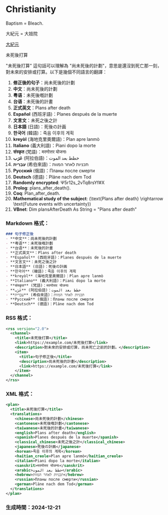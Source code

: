 # Christianity

Baptism = Bleach.

大紀元 = 大妓院

[大紀元](https://zh.wikipedia.org/zh-tw/%E5%A4%A7%E7%BA%AA%E5%85%83%E6%97%B6%E6%8A%A5)

未死後打算

"未死後打算" 這句話可以理解為 "尚未死後的計劃"，意思是還沒到死亡那一刻，對未來的安排或打算。以下是幾個不同語言的翻譯：

1. **修正後的句子**：尚未死後的計劃
2. **中文**：尚未死後的計劃
3. **粤语**：未死後嘅計劃
4. **台语**：未死後的計畫
5. **正式英文**：Plans after death
6. **Español** (西班牙語)：Planes después de la muerte
7. **文言文**：未死之後之計
8. **日本語** (日語)：死後の計画
9. **한국어** (韓語)：죽음 이후의 계획
10. **kreyòl** (海地克里奧爾語)：Plan apre lanmò
11. **Italiano** (義大利語)：Piani dopo la morte
12. **संस्कृत** (梵語)：मरणोत्तर योजनाः
13. **عَرَب** (阿拉伯語)：خطط بعد الموت
14. **עִבְרִית** (希伯來語)：תכניות לאחר המוות
15. **Русский** (俄語)：Планы после смерти
16. **Deutsch** (德語)：Pläne nach dem Tod
17. **Randomly encrypted**: Ψ5r12s_2vTq8rsYf#X
18. **Prolog**: plans_after_death().
19. **Coq**: Plan_after_death.
20. **Mathematical study of the subject**: \(\text{Plans after death} \rightarrow \text{Future events with uncertainty}\)
21. **VBnet**: Dim plansAfterDeath As String = "Plans after death"

### Markdown 格式：

```markdown
### 句子修正後
- **中文**：尚未死後的計劃
- **粤语**：未死後嘅計劃
- **台语**：未死後的計畫
- **正式英文**：Plans after death
- **Español** (西班牙語)：Planes después de la muerte
- **文言文**：未死之後之計
- **日本語** (日語)：死後の計画
- **한국어** (韓語)：죽음 이후의 계획
- **kreyòl** (海地克里奧爾語)：Plan apre lanmò
- **Italiano** (義大利語)：Piani dopo la morte
- **संस्कृत** (梵語)：मरणोत्तर योजनाः
- **عَرَب** (阿拉伯語)：خطط بعد الموت
- **עִבְרִית** (希伯來語)：תכניות לאחר המוות
- **Русский** (俄語)：Планы после смерти
- **Deutsch** (德語)：Pläne nach dem Tod
```

### RSS 格式：

```xml
<rss version="2.0">
  <channel>
    <title>未死後打算</title>
    <link>https://example.com/未死後打算</link>
    <description>對未來的安排或打算，尚未死亡之前的計劃。</description>
    <item>
      <title>句子修正後</title>
      <description>尚未死後的計劃</description>
      <link>https://example.com/未死後打算</link>
    </item>
  </channel>
</rss>
```

### XML 格式：

```xml
<plan>
  <title>未死後打算</title>
  <translations>
    <chinese>尚未死後的計劃</chinese>
    <cantonese>未死後嘅計劃</cantonese>
    <taiwanese>未死後的計畫</taiwanese>
    <english>Plans after death</english>
    <spanish>Planes después de la muerte</spanish>
    <classical_chinese>未死之後之計</classical_chinese>
    <japanese>死後の計画</japanese>
    <korean>죽음 이후의 계획</korean>
    <haitian_creole>Plan apre lanmò</haitian_creole>
    <italian>Piani dopo la morte</italian>
    <sanskrit>मरणोत्तर योजनाः</sanskrit>
    <arabic>خطط بعد الموت</arabic>
    <hebrew>תכניות לאחר המוות</hebrew>
    <russian>Планы после смерти</russian>
    <german>Pläne nach dem Tod</german>
  </translations>
</plan>
```

### 生成時間：2024-12-21
